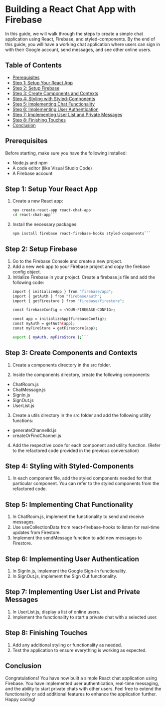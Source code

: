 # Building a React Chat App with Firebase

In this guide, we will walk through the steps to create a simple chat application using React, Firebase, and styled-components. By the end of this guide, you will have a working chat application where users can sign in with their Google account, send messages, and see other online users.

## Table of Contents
- [Prerequisites](#prerequisites)
- [Step 1: Setup Your React App](#step-1-setup-your-react-app)
- [Step 2: Setup Firebase](#step-2-setup-firebase)
- [Step 3: Create Components and Contexts](#step-3-create-components-and-contexts)
- [Step 4: Styling with Styled-Components](#step-4-styling-with-styled-components)
- [Step 5: Implementing Chat Functionality](#step-5-implementing-chat-functionality)
- [Step 6: Implementing User Authentication](#step-6-implementing-user-authentication)
- [Step 7: Implementing User List and Private Messages](#step-7-implementing-user-list-and-private-messages)
- [Step 8: Finishing Touches](#step-8-finishing-touches)
- [Conclusion](#conclusion)

## Prerequisites
Before starting, make sure you have the following installed:
- Node.js and npm
- A code editor (like Visual Studio Code)
- A Firebase account

## Step 1: Setup Your React App
1. Create a new React app:
   ```sh
   npx create-react-app react-chat-app
   cd react-chat-app```
2. Install the necessary packages: 
    ```sh
    npm install firebase react-firebase-hooks styled-components```

## Step 2: Setup Firebase
1. Go to the Firebase Console and create a new project.
2. Add a new web app to your Firebase project and copy the firebase config object.
3. Initialize Firebase in your project. Create a firebase.js file and add the following code:
    ```sh
    import { initializeApp } from "firebase/app";
    import { getAuth } from "firebase/auth";
    import { getFirestore } from "firebase/firestore";

    const firebaseConfig = <YOUR-FIREBASE-CONFIG>;

    const app = initializeApp(firebaseConfig);
    const myAuth = getAuth(app);
    const myFireStore = getFirestore(app);

    export { myAuth, myFireStore };```

## Step 3: Create Components and Contexts
1. Create a components directory in the src folder.

2. Inside the components directory, create the following components:

* ChatRoom.js
* ChatMessage.js
* SignIn.js
* SignOut.js
* UserList.js

3. Create a utils directory in the src folder and add the following utility functions:

* generateChannelId.js
* createOrFindChannel.js

4. Add the respective code for each component and utility function. (Refer to the refactored code provided in the previous conversation)

## Step 4: Styling with Styled-Components
1. In each component file, add the styled components needed for that particular component. You can refer to the styled components from the refactored code.

## Step 5: Implementing Chat Functionality
1. In ChatRoom.js, implement the functionality to send and receive messages.
2. Use useCollectionData from react-firebase-hooks to listen for real-time updates from Firestore.
3. Implement the sendMessage function to add new messages to Firestore.

## Step 6: Implementing User Authentication
1. In SignIn.js, implement the Google Sign-In functionality.
2. In SignOut.js, implement the Sign Out functionality.

## Step 7: Implementing User List and Private Messages
1. In UserList.js, display a list of online users.
2. Implement the functionality to start a private chat with a selected user.

## Step 8: Finishing Touches
1. Add any additional styling or functionality as needed.
2. Test the application to ensure everything is working as expected.

## Conclusion
Congratulations! You have now built a simple React chat application using Firebase. You have implemented user authentication, real-time messaging, and the ability to start private chats with other users. Feel free to extend the functionality or add additional features to enhance the application further. Happy coding!

